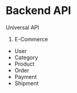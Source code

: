 # Backend API
Universal API
1. E-Commerce
  - User
  - Category
  - Product
  - Order
  - Payment
  - Shipment